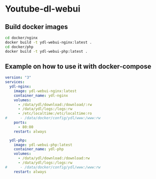 # Youtube-dl-webui

## Build docker images
```bash
cd docker/nginx
docker build -t ydl-webui-nginx:latest .
cd docker/php
docker build -t ydl-webui-php:latest .
```

## Example on how to use it with docker-compose
```yml
version: "3"
services:
  ydl-nginx:
    image: ydl-webui-nginx:latest
    container_name: ydl-nginx
    volumes:
      - /data/ydl/download:/download/:rw
      - /data/ydl/logs:/logs:rw
      - /etc/localtime:/etc/localtime:ro
#      - /data/docker/config/ydl/www:/www:rw
    ports:
      - 80:80
    restart: always

  ydl-php:
    image: ydl-webui-php:latest
    container_name: ydl-php
    volumes:
      - /data/ydl/download:/download:rw
      - /data/ydl/logs:/logs:rw
#      - /data/docker/config/ydl/www:/www:rw
    restart: always
```
